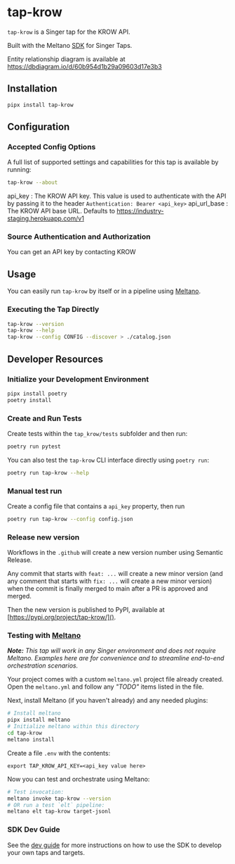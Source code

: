 # tap-krow

`tap-krow` is a Singer tap for the KROW API.

Built with the Meltano [SDK](https://gitlab.com/meltano/sdk) for Singer Taps.

Entity relationship diagram is available at https://dbdiagram.io/d/60b954d1b29a09603d17e3b3

## Installation

```bash
pipx install tap-krow
```

## Configuration

### Accepted Config Options

A full list of supported settings and capabilities for this
tap is available by running:

```bash
tap-krow --about
```

api_key
: The KROW API key. This value is used to authenticate with the API by passing it to the header `Authentication: Bearer <api_key>`
api_url_base
: The KROW API base URL. Defaults to https://industry-staging.herokuapp.com/v1

### Source Authentication and Authorization

You can get an API key by contacting KROW

## Usage

You can easily run `tap-krow` by itself or in a pipeline using [Meltano](www.meltano.com).

### Executing the Tap Directly

```bash
tap-krow --version
tap-krow --help
tap-krow --config CONFIG --discover > ./catalog.json
```

## Developer Resources

### Initialize your Development Environment

```bash
pipx install poetry
poetry install
```

### Create and Run Tests

Create tests within the `tap_krow/tests` subfolder and
then run:

```bash
poetry run pytest
```

You can also test the `tap-krow` CLI interface directly using `poetry run`:

```bash
poetry run tap-krow --help
```

### Manual test run

Create a config file that contains a `api_key` property, then run

```bash
poetry run tap-krow --config config.json
```

### Release new version

Workflows in the `.github` will create a new version number using Semantic Release.

Any commit that starts with `feat: ...` will create a new minor version (and any comment that starts with `fix: ...` will create a new minor version) when the commit is finally merged to main after a PR is approved and merged.

Then the new version is published to PyPI, available at [https://pypi.org/project/tap-krow/]().

### Testing with [Meltano](https://www.meltano.com)

_**Note:** This tap will work in any Singer environment and does not require Meltano.
Examples here are for convenience and to streamline end-to-end orchestration scenarios._

Your project comes with a custom `meltano.yml` project file already created. Open the `meltano.yml` and follow any _"TODO"_ items listed in
the file.

Next, install Meltano (if you haven't already) and any needed plugins:

```bash
# Install meltano
pipx install meltano
# Initialize meltano within this directory
cd tap-krow
meltano install
```

Create a file `.env` with the contents:

```
export TAP_KROW_API_KEY=<api_key value here>
```

Now you can test and orchestrate using Meltano:

```bash
# Test invocation:
meltano invoke tap-krow --version
# OR run a test `elt` pipeline:
meltano elt tap-krow target-jsonl
```

### SDK Dev Guide

See the [dev guide](https://sdk.meltano.com/en/latest/dev_guide.html) for more instructions on how to use the SDK to
develop your own taps and targets.
